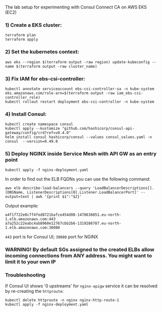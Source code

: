 The lab setup for experimenting with Consul Connect CA on AWS EKS (EC2)

### 1) Create a EKS cluster:
```
terraform plan
terraform apply
```
### 2) Set the kubernetes context:
```
aws eks --region $(terraform output -raw region) update-kubeconfig --name $(terraform output -raw cluster_name)
```
### 3) Fix IAM for ebs-csi-controller:
```
kubectl annotate serviceaccount ebs-csi-controller-sa -n kube-system eks.amazonaws.com/role-arn=$(terraform output -raw iam_ebs-csi-controller_role)
kubectl rollout restart deployment ebs-csi-controller -n kube-system
```
### 4) Install Consul:
```
kubectl create namespace consul
kubectl apply --kustomize "github.com/hashicorp/consul-api-gateway/config/crd?ref=v0.4.0"
helm install consul hashicorp/consul --values consul_values.yaml -n consul  --version=0.49.0
```
### 5) Deploy NGINX inside Service Mesh with API GW as an entry point
```
kubectl apply -f nginx-deployment.yaml 
```

In order to find out the ELB FQDNs you can use the following command:
```
aws elb describe-load-balancers --query 'LoadBalancerDescriptions[].[DNSName, ListenerDescriptions[0].Listener.LoadBalancerPort]' --output=text | awk '{print $1":"$2}'
```
Output example:
```
a4f1f722e0c7f4fed8721bafce454d08-1478636051.eu-north-1.elb.amazonaws.com:443
a7a252c22eabc4ab8960e12767cbb2b6-1319286787.eu-north-1.elb.amazonaws.com:30080
```
```443``` port is for Consul UI; ```30080``` port for NGINX

### WARNING! By default SGs assigned to the created ELBs allow incoming connections from ANY address. You might want to limit it to your own IP

### Troubleshooting

If Consul UI shows '0 upstreams' for ```nginx-apigw``` service it can be resolved by re-creating the ```httproute```:
```
kubectl delete httproute -n nginx nginx-http-route-1 
kubectl apply -f nginx-deployment.yaml 
```
